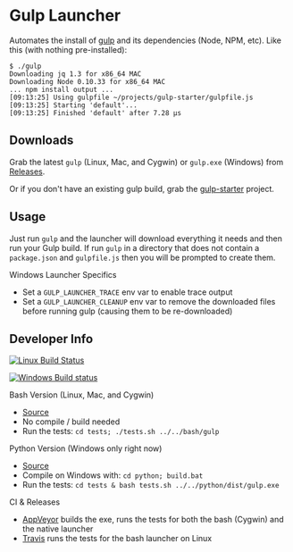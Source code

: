 Gulp Launcher
=============

Automates the install of [gulp](http://gulpjs.com/) and its dependencies (Node, NPM, etc).  Like this (with nothing pre-installed):
```
$ ./gulp
Downloading jq 1.3 for x86_64 MAC
Downloading Node 0.10.33 for x86_64 MAC
... npm install output ...
[09:13:25] Using gulpfile ~/projects/gulp-starter/gulpfile.js
[09:13:25] Starting 'default'...
[09:13:25] Finished 'default' after 7.28 μs
```


Downloads
---------

Grab the latest `gulp` (Linux, Mac, and Cygwin) or `gulp.exe` (Windows) from [Releases](https://github.com/jamesward/gulp-launcher/releases).

Or if you don't have an existing gulp build, grab the [gulp-starter](https://github.com/jamesward/gulp-starter) project.


Usage
-----

Just run `gulp` and the launcher will download everything it needs and then run your Gulp build.  If run `gulp` in a directory that does not contain a `package.json` and `gulpfile.js` then you will be prompted to create them.

Windows Launcher Specifics
* Set a `GULP_LAUNCHER_TRACE` env var to enable trace output
* Set a `GULP_LAUNCHER_CLEANUP` env var to remove the downloaded files before running gulp (causing them to be re-downloaded)


Developer Info
--------------

[![Linux Build Status](https://travis-ci.com/jamesward/gulp-launcher.svg?branch=master)](https://travis-ci.com/jamesward/gulp-launcher)

[![Windows Build status](https://ci.appveyor.com/api/projects/status/0yui49am31q2i91i?svg=true)](https://ci.appveyor.com/project/jamesward/gulp-launcher)

Bash Version (Linux, Mac, and Cygwin)
* [Source](bash/gulp)
* No compile / build needed
* Run the tests: `cd tests; ./tests.sh ../../bash/gulp`

Python Version (Windows only right now)
* [Source](python/gulp.py)
* Compile on Windows with: `cd python; build.bat`
* Run the tests: `cd tests & bash tests.sh ../../python/dist/gulp.exe`

CI & Releases
* [AppVeyor](http://www.appveyor.com) builds the exe, runs the tests for both the bash (Cygwin) and the native launcher
* [Travis](https://travis-ci.org/) runs the tests for the bash launcher on Linux
